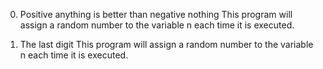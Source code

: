 0. Positive anything is better than negative nothing
This program will assign a random number to the variable n each time it is executed.

1. The last digit
This program will assign a random number to the variable n each time it is executed.

